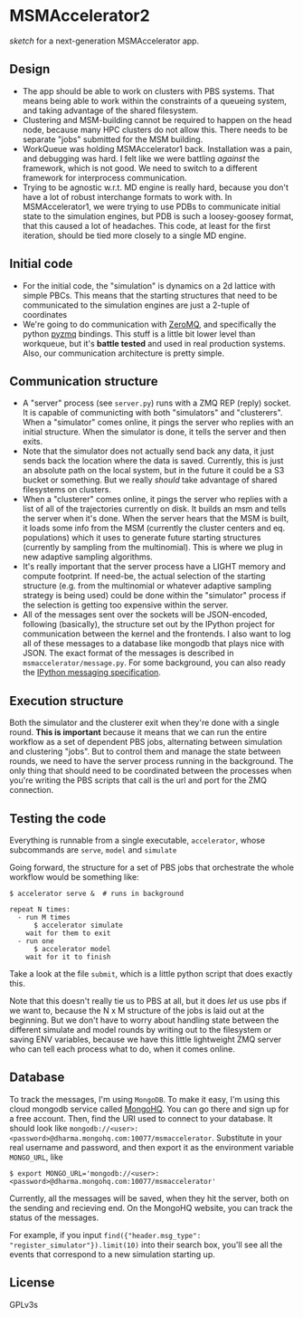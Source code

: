 MSMAccelerator2
===============
*sketch* for a next-generation MSMAccelerator app.

Design
------
- The app should be able to work on clusters with PBS systems. That means
  being able to work within the constraints of a queueing system, and taking
  advantage of the shared filesystem.
- Clustering and MSM-building cannot be required to happen on the head node,
  because many HPC clusters do not allow this. There needs to be separate
  "jobs" submitted for the MSM building.
- WorkQueue was holding MSMAccelerator1 back. Installation was a pain, and
  debugging was hard. I felt like we were battling *against* the framework,
  which is not good. We need to switch to a different framework for
  interprocess communication.
- Trying to be agnostic w.r.t. MD engine is really hard, because you don't have a lot
  of robust interchange formats to work with. In MSMAccelerator1, we were
  trying to use PDBs to communicate initial state to the simulation engines,
  but PDB is such a loosey-goosey format, that this caused a lot of headaches.
  This code, at least for the first iteration, should be tied more closely
  to a single MD engine.


Initial code
------------
- For the initial code, the "simulation" is dynamics on a 2d lattice with
  simple PBCs. This means that the starting structures that need to be
  communicated to the simulation engines are just a 2-tuple of coordinates
- We're going to do communication with [ZeroMQ](http://www.zeromq.org/),
  and specifically the python [pyzmq](http://zeromq.github.io/pyzmq/) bindings.
  This stuff is a little bit lower level than workqueue, but it's
  **battle tested** and used in real production systems. Also, our
  communication architecture is pretty simple.


Communication structure
-----------------------
- A "server" process (see `server.py`) runs with a ZMQ REP (reply) socket. It
  is capable of communicting with both "simulators" and "clusterers". When
  a "simulator" comes online, it pings the server who replies with an
  initial structure. When the simulator is done, it tells the server and then
  exits.
- Note that the simulator does not actually send back any data, it just sends
  back the location where the data is saved. Currently, this is just an
  absolute path on the local system, but in the future it could be a S3 bucket
  or something. But we really *should* take advantage of shared filesystems
  on clusters.
- When a "clusterer" comes online, it pings the server who replies with a list
  of all of the trajectories currently on disk. It builds an msm and tells the
  server when it's done. When the server hears that the MSM is built, it loads
  some info from the MSM (currently the cluster centers and eq. populations)
  which it uses to generate future starting structures (currently by sampling
  from the multinomial). This is where we plug in new adaptive sampling
  algorithms.
- It's really important that the server process have a LIGHT memory and
  compute footprint. If need-be, the actual selection of the starting
  structure (e.g. from the multinomial or whatever adaptive sampling strategy
  is being used) could be done within the "simulator" process if the selection
  is getting too expensive within the server.
- All of the messages sent over the sockets will be JSON-encoded, following
  (basically), the structure set out by the IPython project for communication
  between the kernel and the frontends. I also want to log all of these
  messages to a database like mongodb that plays nice with JSON. The exact
  format of the messages is described in `msmaccelerator/message.py`. For some
  background, you can also ready the [IPython messaging specification](http://ipython.org/ipython-doc/dev/development/messaging.html).


Execution structure
-------------------
Both the simulator and the clusterer exit when they're done with a single
round. **This is important** because it means that we can run the entire
workflow as a set of dependent PBS jobs, alternating between simulation and
clustering "jobs". But to control them and manage the state between rounds,
we need to have the server process running in the background. The only thing
that should need to be coordinated between the processes when you're writing
the PBS scripts that call is the url and port for the ZMQ connection.

Testing the code 
----------------
Everything is runnable from a single executable, `accelerator`, whose subcommands
are `serve`, `model` and `simulate`

Going forward, the structure for a set of PBS jobs that orchestrate the whole
workflow would be something like:

```
$ accelerator serve &  # runs in background

repeat N times:
  - run M times
      $ accelerator simulate
    wait for them to exit
  - run one
      $ accelerator model
    wait for it to finish
```

Take a look at the file `submit`, which is a little python script that does
exactly this.

Note that this doesn't really tie us to PBS at all, but it does *let* us use pbs if
we want to, because the N x M structure of the jobs is laid out at the beginning.
But we don't have to worry about handling state between the different simulate and
model rounds by writing out to the filesystem or saving ENV variables, because we
have this little lightweight ZMQ server who can tell each process what to do, when
it comes online.

Database
--------
To track the messages, I'm using `MongoDB`. To make it easy, I'm using this cloud mongodb
service called [MongoHQ](https://www.mongohq.com/home). You can go there and sign up
for a free account. Then, find the URI used to connect to your database. It should look
like `mongodb://<user>:<password>@dharma.mongohq.com:10077/msmaccelerator`. Substitute in
your real username and password, and then export it as the environment variable `MONGO_URL`,
like

`$ export MONGO_URL='mongodb://<user>:<password>@dharma.mongohq.com:10077/msmaccelerator'`

Currently, all the messages will be saved, when they hit the server, both on the sending and
recieving end. On the MongoHQ website, you can track the status of the messages.

For example, if you input `find({"header.msg_type": "register_simulator"}).limit(10)` into their
search box, you'll see all the events that correspond to a new simulation starting up.

License
-------
GPLv3s
